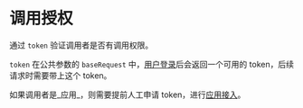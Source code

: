 # 调用授权

通过 ````token```` 验证调用者是否有调用权限。

````token```` 在公共参数的 ````baseRequest```` 中，[用户登录](login.md)后会返回一个可用的 token，后续请求时需要带上这个 token。

如果调用者是_应用_，则需要提前人工申请 token，进行[应用接入](../app_join/README.md)。
